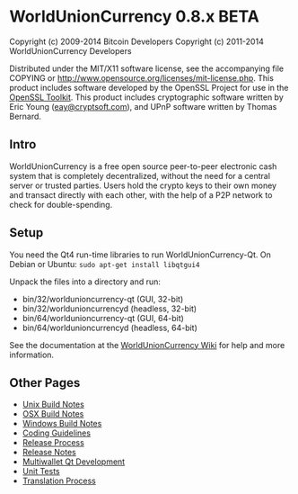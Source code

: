 WorldUnionCurrency 0.8.x BETA
====================

Copyright (c) 2009-2014 Bitcoin Developers
Copyright (c) 2011-2014 WorldUnionCurrency Developers

Distributed under the MIT/X11 software license, see the accompanying
file COPYING or http://www.opensource.org/licenses/mit-license.php.
This product includes software developed by the OpenSSL Project for use in the [OpenSSL Toolkit](http://www.openssl.org/). This product includes
cryptographic software written by Eric Young ([eay@cryptsoft.com](mailto:eay@cryptsoft.com)), and UPnP software written by Thomas Bernard.


Intro
---------------------
WorldUnionCurrency is a free open source peer-to-peer electronic cash system that is
completely decentralized, without the need for a central server or trusted
parties.  Users hold the crypto keys to their own money and transact directly
with each other, with the help of a P2P network to check for double-spending.


Setup
---------------------
You need the Qt4 run-time libraries to run WorldUnionCurrency-Qt. On Debian or Ubuntu:
	`sudo apt-get install libqtgui4`

Unpack the files into a directory and run:

- bin/32/worldunioncurrency-qt (GUI, 32-bit)
- bin/32/worldunioncurrencyd (headless, 32-bit)
- bin/64/worldunioncurrency-qt (GUI, 64-bit)
- bin/64/worldunioncurrencyd (headless, 64-bit)

See the documentation at the [WorldUnionCurrency Wiki](http://worldunioncurrency.info)
for help and more information.


Other Pages
---------------------
- [Unix Build Notes](build-unix.md)
- [OSX Build Notes](build-osx.md)
- [Windows Build Notes](build-msw.md)
- [Coding Guidelines](coding.md)
- [Release Process](release-process.md)
- [Release Notes](release-notes.md)
- [Multiwallet Qt Development](multiwallet-qt.md)
- [Unit Tests](unit-tests.md)
- [Translation Process](translation_process.md)
